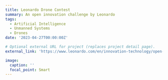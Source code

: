 ```yaml
---
title: Leonardo Drone Contest
summary: An open innovation challenge by Leonardo
tags:
  - Artificial Intelligence
  - Unmanned Systems
  - Drones
date: '2023-04-27T00:00:00Z'

# Optional external URL for project (replaces project detail page).
external_link: 'https://www.leonardo.com/en/innovation-technology/open-innovation/drone-contest'

image:
  caption: ''
  focal_point: Smart
---
```

